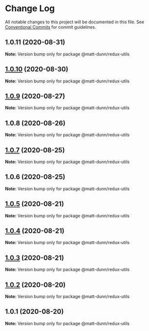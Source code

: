 # Change Log

All notable changes to this project will be documented in this file.
See [Conventional Commits](https://conventionalcommits.org) for commit guidelines.

## 1.0.11 (2020-08-31)

**Note:** Version bump only for package @matt-dunn/redux-utils





## [1.0.10](https://github.com/matt-dunn/packages/compare/@matt-dunn/redux-utils@1.0.9...@matt-dunn/redux-utils@1.0.10) (2020-08-30)

**Note:** Version bump only for package @matt-dunn/redux-utils





## [1.0.9](https://github.com/matt-dunn/packages/compare/@matt-dunn/redux-utils@1.0.8...@matt-dunn/redux-utils@1.0.9) (2020-08-27)

**Note:** Version bump only for package @matt-dunn/redux-utils





## 1.0.8 (2020-08-26)

**Note:** Version bump only for package @matt-dunn/redux-utils





## [1.0.7](https://github.com/matt-dunn/packages/compare/@matt-dunn/redux-utils@1.0.6...@matt-dunn/redux-utils@1.0.7) (2020-08-25)

**Note:** Version bump only for package @matt-dunn/redux-utils





## 1.0.6 (2020-08-25)

**Note:** Version bump only for package @matt-dunn/redux-utils





## [1.0.5](https://github.com/matt-dunn/packages/compare/@matt-dunn/redux-utils@1.0.4...@matt-dunn/redux-utils@1.0.5) (2020-08-21)

**Note:** Version bump only for package @matt-dunn/redux-utils





## [1.0.4](https://github.com/matt-dunn/packages/compare/@matt-dunn/redux-utils@1.0.3...@matt-dunn/redux-utils@1.0.4) (2020-08-21)

**Note:** Version bump only for package @matt-dunn/redux-utils





## [1.0.3](https://github.com/matt-dunn/packages/compare/@matt-dunn/redux-utils@1.0.2...@matt-dunn/redux-utils@1.0.3) (2020-08-21)

**Note:** Version bump only for package @matt-dunn/redux-utils





## [1.0.2](https://github.com/matt-dunn/packages/compare/@matt-dunn/redux-utils@1.0.1...@matt-dunn/redux-utils@1.0.2) (2020-08-20)

**Note:** Version bump only for package @matt-dunn/redux-utils





## 1.0.1 (2020-08-20)

**Note:** Version bump only for package @matt-dunn/redux-utils
